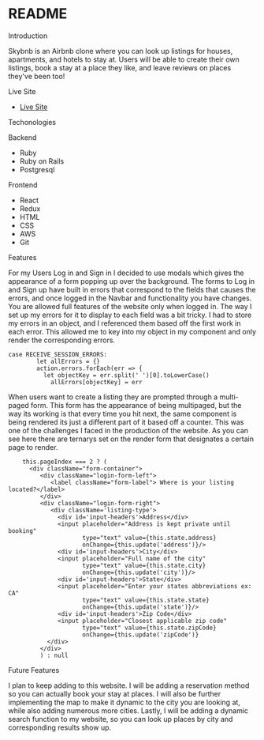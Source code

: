 # README

Introduction

Skybnb is an Airbnb clone where you can look up listings for houses, apartments, and hotels to stay at. Users will be able
to create their own listings, book a stay at a place they like, and leave reviews on places they've been too!

Live Site

* [Live Site](https://skysbnb.herokuapp.com/#/)

Techonologies

Backend
* Ruby
* Ruby on Rails
* Postgresql

Frontend
* React
* Redux
* HTML
* CSS
* AWS
* Git

Features

For my Users Log in and Sign in I decided to use modals which gives the appearance of a form popping up
over the background. The forms to Log in and Sign up have built in errors that correspond to the fields 
that causes the errors, and once logged in the Navbar and functionality you have changes. You are allowed
full features of the website only when logged in. The way I set up my errors for it to display to each field
was a bit tricky. I had to store my errors in an object, and I referenced them based off the first work in each error. 
This allowed me to key into my object in my component and only render the corresponding errors.

```
case RECEIVE_SESSION_ERRORS:
        let allErrors = {}
        action.errors.forEach(err => {
          let objectKey = err.split(' ')[0].toLowerCase()
            allErrors[objectKey] = err
```

When users want to create a listing they are prompted through a multi-paged form. This form has the appearance
of being multipaged, but the way its working is that every time you hit next, the same component is being rendered
its just a different part of it based off a counter. This was one of the challenges I faced in the production of the website. 
As you can see here there are ternarys set on the render form that designates a certain page to render. 

``` 
    this.pageIndex === 2 ? (
      <div className="form-container">
         <div className="login-form-left">
            <label className="form-label"> Where is your listing located?</label>
         </div>
         <div className="login-form-right">
            <div className='listing-type'>
              <div id='input-headers'>Address</div>
              <input placeholder="Address is kept private until booking" 
                     type="text" value={this.state.address} 
                     onChange={this.update('address')}/>
              <div id='input-headers'>City</div>
              <input placeholder="Full name of the city"
                     type="text" value={this.state.city} 
                     onChange={this.update('city')}/>   
              <div id='input-headers'>State</div>
              <input placeholder="Enter your states abbreviations ex: CA" 
                     type="text" value={this.state.state} 
                     onChange={this.update('state')}/> 
              <div id='input-headers'>Zip Code</div>
              <input placeholder="Closest applicable zip code" 
                     type="text" value={this.state.zipCode} 
                     onChange={this.update('zipCode')}
           </div>   
         </div>
         ) : null
```

Future Features

I plan to keep adding to this website. I will be adding a reservation method so you can actually
book your stay at places. I will also be further implementing the map to make it dynamic to the city
you are looking at, while also adding numerous more cities. Lastly, I will be adding a dynamic search function
to my website, so you can look up places by city and corresponding results show up. 

